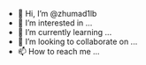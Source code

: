 - 👋 Hi, I’m @zhumad1lb
- 👀 I’m interested in ...
- 🌱 I’m currently learning ...
- 💞️ I’m looking to collaborate on ...
- 📫 How to reach me ...

<!---
zhumad1lb/zhumad1lb is a ✨ special ✨ repository because its `README.md` (this file) appears on your GitHub profile.
You can click the Preview link to take a look at your changes.
--->
